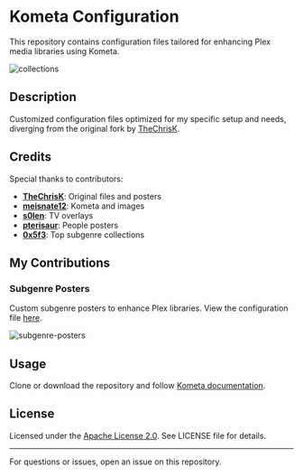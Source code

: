 # Kometa Configuration

This repository contains configuration files tailored for enhancing Plex media libraries using Kometa.

![collections](https://github.com/scottgigawatt/kometa-config/assets/16313565/70ca085d-0259-44bb-8849-f4f99a8f5d75 "Collections")

## Description

Customized configuration files optimized for my specific setup and needs, diverging from the original fork by [TheChrisK](https://github.com/TheChrisK/PMM).

## Credits

Special thanks to contributors:

- **[TheChrisK](https://github.com/TheChrisK)**: Original files and posters
- **[meisnate12](https://github.com/meisnate12)**: Kometa and images
- **[s0len](https://github.com/s0len)**: TV overlays
- **[pterisaur](https://github.com/pterisaur)**: People posters
- **[0x5f3](https://github.com/0x5f3)**: Top subgenre collections

## My Contributions

### Subgenre Posters

Custom subgenre posters to enhance Plex libraries. View the configuration file [here](movies/subgenre-top.yml).

![subgenre-posters](https://github.com/scottgigawatt/kometa-config/assets/16313565/091fc37c-e9d4-4f8e-8e2c-0b537f46e8c0 "Subgenre Posters")

## Usage

Clone or download the repository and follow [Kometa documentation](https://kometa.wiki/en/latest/).

## License

Licensed under the [Apache License 2.0](LICENSE). See LICENSE file for details.

---

For questions or issues, open an issue on this repository.

